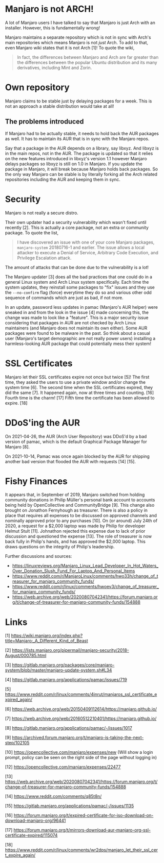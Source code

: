 # Manjaro is not ARCH!
A lot of Manjaro users I have talked to say that Manjaro is just Arch
with an installer. However, this is fundamentally wrong!

Manjaro maintains a separate repository which is not in sync with Arch's
main repositories which means Manjaro is not *just* Arch. To add to that,
even Manjaro wiki states that it is not Arch [1]! To quote the wiki,

> In fact, the differences between Manjaro and Arch are far greater than
> the differences between the popular Ubuntu distribution and its many
> derivatives, including Mint and Zorin.

# Own repository
Manjaro claims to be stable just by delaying packages for a week. This
is not an approach a stable distribution would take at all!

## The problems introduced
If Manjaro had to be actually stable, it needs to hold back the AUR packages
as well. It has to maintain its AUR that is in sync with the Manjaro repos.

Say that a package in the AUR depends on a library, say libxyz. And libxyz is
in the main repos, not in the AUR. The package is updated so that it relies
on the new features introduced in libxyz's version 1.1 however Manjaro delays
packages so libxyz is still on 1.0 in Manjaro. If you update the package in
Manjaro, it will break because Manjaro holds back packages. So the only
way Manjaro can be stable is by literally forking all the Arch related
repositories including the AUR and keeping them in sync.

# Security
Manjaro is not really a secure distro.

Their own updater had a security vulnerability which wasn't fixed
until recently [2]. This is actually a core package, not an extra or
community package. To quote the list,

> I have discovered an issue with one of your core Manjaro packages,
> `manjaro-system` 20180716-1 and earlier.
> The issue allows a local attacker to execute a Denial of Service,
> Arbitrary Code Execution, and Privilege Escalation attack.

The amount of attacks that can be done due to the vulnerability is a
lot!

The Manjaro updater [3] does all the bad practices that one could do in
a general Linux system and Arch Linux system specifically. Each time
the system updates, they reinstall some packages to "fix" issues and
they use the `--no-confirm` flag (force) everytime they do so and
various other odd sequence of commands which are just as bad, if not
more.

In an update, password less updates in pamac (Manjaro's AUR helper)
were sneaked in and from the look in the issue [4] made concerning this,
the change was made to look like a "feature". This is a major security
issue considering that packages in AUR are not checked by Arch Linux
maintainers (and Manjaro does not maintain its own either). Some AUR
packages were found to be malware in the past. So think about a casual
user (Manjaro's target demographic are not really power users) installing
a harmless-looking AUR package that could potentially mess their system!

# SSL Certificates
Manjaro let their SSL certificates expire not once but twice [5]!
The first time, they asked the users to use a private window and/or change
the system time [6].
The second time when the SSL certificates expired, they did the same [7].
It happened again, now at three times and counting. [16]
Fourth time is the charm! [17]
Fifth time the certificate has been allowed to expire. [18]

# DDoS'ing the AUR

On 2021-04-26, the AUR (Arch User Repository) was DDoS'd by a bad version
of pamac, which is the default Graphical Package Manager for Manjaro [8].

On 2021-10-14, Pamac was once again blocked by the AUR for shipping 
another bad version that flooded the AUR with requests [14] [15].

# Fishy Finances

It appears that, in September of 2019, Manjaro switched from holding community donations in Philip Müller's personal bank account to accounts being held by OpenCollective and CommunityBridge [9]. This change also brought on Jonathon Fernyhough as treasurer. There is also a policy in place that requires all expenses to be discussed on approved channels and nominally approved prior to any purchases [10]. On (or around) July 24th of 2020, a request for a \$2,000 laptop was made by Philip for developer Helmut Stult [11].  Johnathon rejected this expense due to lack of prior discussion and questioned the expense [13]. The role of treasurer is now back fully in Philip's hands, and has approved the \$2,000 laptop.  This draws questions on the integrity of Philip's leadership.

Further discussions and sources:

- https://linuxreviews.org/Manjaro_Linux_Lead_Developer_In_Hot_Waters_Over_Donation_Slush_Fund_For_Laptop_And_Personal_Items
- https://www.reddit.com/r/ManjaroLinux/comments/hwo33h/change_of_treasurer_for_manjaro_community_funds/
- https://www.reddit.com/r/linux/comments/hwoev3/change_of_treasurer_for_manjaro_community_funds/
- https://web.archive.org/web/20200807042341/https://forum.manjaro.org/t/change-of-treasurer-for-manjaro-community-funds/154888

# Links
[1] https://wiki.manjaro.org/index.php?title=Manjaro:_A_Different_Kind_of_Beast

[2] https://lists.manjaro.org/pipermail/manjaro-security/2018-August/000785.html

[3] https://gitlab.manjaro.org/packages/core/manjaro-system/blob/master/manjaro-update-system.sh#L34

[4] https://gitlab.manjaro.org/applications/pamac/issues/719

[5] https://www.reddit.com/r/linux/comments/4inrut/manjaros_ssl_certificate_expired_again/

[6] https://web.archive.org/web/20150409112614/https://manjaro.github.io/

[7] https://web.archive.org/web/20160512210401/https://manjaro.github.io/

[8] https://gitlab.manjaro.org/applications/pamac/-/issues/1017

[9] https://archived.forum.manjaro.org/t/manjaro-is-taking-the-next-step/102105

[10] https://opencollective.com/manjaro/expenses/new (Will show a login prompt, policy can be seen on the right side of the page without logging in)

[12] https://opencollective.com/manjaro/expenses/22477

[13] https://web.archive.org/web/20200807042341/https://forum.manjaro.org/t/change-of-treasurer-for-manjaro-community-funds/154888

[14] https://www.reddit.com/comments/q85t8n/

[15] https://gitlab.manjaro.org/applications/pamac/-/issues/1135

[16] https://forum.manjaro.org/t/expired-certificate-for-iso-download-on-download-manjaro-org/96441

[17] https://forum.manjaro.org/t/mirrors-download-aur-manjaro-org-ssl-certificate-expired/115074

[18] https://www.reddit.com/r/linux/comments/wr2dps/manjaro_let_their_ssl_cert_expire_again/

